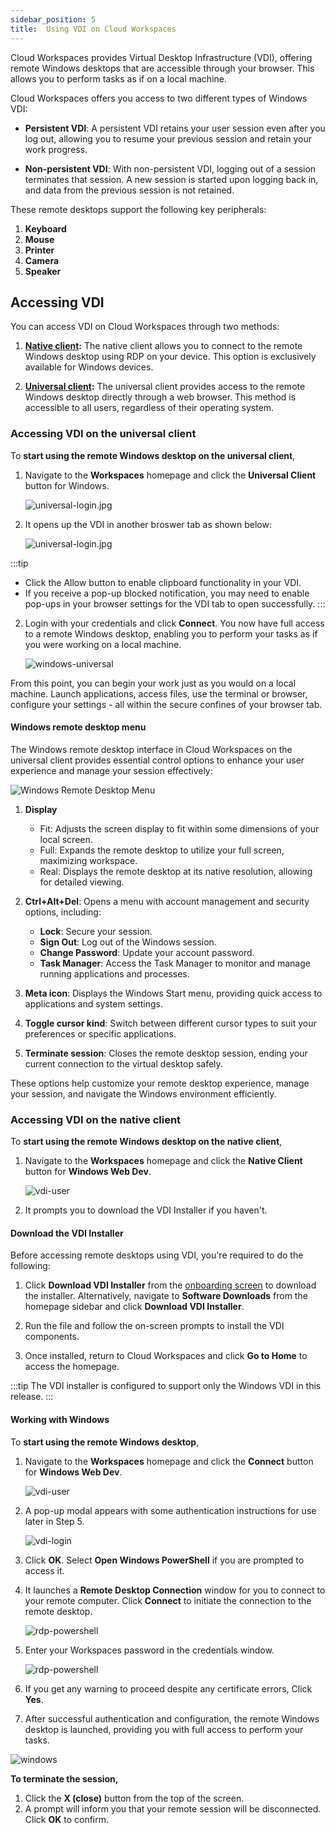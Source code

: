 ```yaml
---
sidebar_position: 5
title:  Using VDI on Cloud Workspaces
---
```



Cloud Workspaces provides Virtual Desktop Infrastructure (VDI), offering remote Windows desktops that are accessible through your browser. This allows you to perform tasks as if on a local machine.

Cloud Workspaces offers you access to two different types of Windows VDI:

- **Persistent VDI**: A persistent VDI retains your user session even after you log out, allowing you to resume your previous session and retain your work progress.

- **Non-persistent VDI**: With non-persistent VDI, logging out of a session terminates that session. A new session is started upon logging back in, and data from the previous session is not retained.

 
These remote desktops support the following key peripherals:  
1. **Keyboard**
2. **Mouse**
3. **Printer**
4. **Camera** 
5. **Speaker**

## Accessing VDI

You can access VDI on Cloud Workspaces through two methods:

1. **[Native client](#accessing-vdi-on-the-native-client):** The native client allows you to connect to the remote Windows desktop using RDP on your device. This option is exclusively available for Windows devices.  

2. **[Universal client](#accessing-vdi-on-the-universal-client):** The universal client provides access to the remote Windows desktop directly through a web browser. This method is accessible to all users, regardless of their operating system.


### Accessing VDI on the universal client

To **start using the remote Windows desktop on the universal client**, 

1. Navigate to the **Workspaces** homepage and click the **Universal Client** button for Windows. 

   ![universal-login.jpg](/img/runbook-images/vdi-mac.png)

2. It opens up the VDI in another broswer tab as shown below:

   ![universal-login.jpg](/img/runbook-images/universal-login.jpg)

:::tip
- Click the Allow button to enable clipboard functionality in your VDI.
- If you receive a pop-up blocked notification, you may need to enable pop-ups in your browser settings for the VDI tab to open successfully.
:::

2. Login with your credentials and click **Connect**. You now have full access to a remote Windows desktop, enabling you to perform your tasks as if you were working on a local machine.

    ![windows-universal](/img/runbook-images/windows-universal.png)

From this point, you can begin your work just as you would on a local machine. Launch applications, access files, use the terminal or browser, configure your settings - all within the secure confines of your browser tab.

#### Windows remote desktop menu

The Windows remote desktop interface in Cloud Workspaces on the universal client provides essential control options to enhance your user experience and manage your session effectively:

![Windows Remote Desktop Menu](/img/runbook-images/windows-menu.png)

1. **Display**
   - Fit: Adjusts the screen display to fit within some dimensions of your local screen.
   - Full: Expands the remote desktop to utilize your full screen, maximizing workspace.
   - Real: Displays the remote desktop at its native resolution, allowing for detailed viewing.

2. **Ctrl+Alt+Del**: Opens a menu with account management and security options, including:
   - **Lock**: Secure your session.
   - **Sign Out**: Log out of the Windows session.
   - **Change Password**: Update your account password.
   - **Task Manager**: Access the Task Manager to monitor and manage running applications and processes.

3. **Meta icon**: Displays the Windows Start menu, providing quick access to applications and system settings.

4. **Toggle cursor kind**: Switch between different cursor types to suit your preferences or specific applications.

5. **Terminate session**: Closes the remote desktop session, ending your current connection to the virtual desktop safely.

These options help customize your remote desktop experience, manage your session, and navigate the Windows environment efficiently.

### Accessing VDI on the native client

To **start using the remote Windows desktop on the native client**, 

1. Navigate to the **Workspaces** homepage and click the **Native Client** button for **Windows Web Dev**. 

   ![vdi-user](/img/runbook-images/vdi.png)

2. It prompts you to download the VDI Installer if you haven't.

#### **Download the VDI Installer**

Before accessing remote desktops using VDI, you're required to do the following:
 
1. Click **Download VDI Installer** from the [onboarding screen](../index.md#connecting-to-workspaces) to download the installer. Alternatively,  navigate to **Software Downloads** from the homepage sidebar and click **Download VDI Installer**. 
  
2. Run the file and follow the on-screen prompts to install the VDI components.
3. Once installed, return to Cloud Workspaces and click **Go to Home** to access the homepage.

:::tip
The VDI installer is configured to support only the Windows VDI in this release.
:::

#### **Working with Windows**

To **start using the remote Windows desktop**, 

1. Navigate to the **Workspaces** homepage and click the **Connect** button for **Windows Web Dev**. 

   ![vdi-user](/img/runbook-images/vdi.png)

2. A pop-up modal appears with some authentication instructions for use later in Step 5. 

    ![vdi-login](/img/runbook-images/vdi-login.png)

3. Click **OK**. Select **Open Windows PowerShell**  if you are prompted to access it.
4. It launches a **Remote Desktop Connection** window for you to connect to your remote computer. Click **Connect** to initiate the connection to the remote desktop.

    ![rdp-powershell](/img/runbook-images/vdi-rdp.png)

5. Enter your Workspaces password in the credentials window.

    ![rdp-powershell](/img/runbook-images/windows-credentials.png)

6.  If you get any warning to proceed despite any certificate errors, Click **Yes**.
7.   After successful authentication and configuration, the remote Windows desktop is launched, providing you with full access to perform your tasks.

![windows](/img/runbook-images/windows-vdi.png)

**To terminate the session,**

1. Click the **X (close)** button from the top of the screen.
2. A prompt will inform you that your remote session will be disconnected. Click **OK** to confirm.